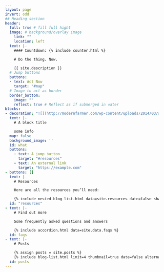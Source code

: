 ```yaml
---
layout: page
invert: odd
## Heading section
header:
  full: true # fill full hight
  image: # background/overlay image
    link: ""
    location: left
  text: |-
    #### Countdown: {% include counter.html %}

    # Do the thing. Now.

    {{ site.description }}
  # Jump buttons
  buttons:
  - text: Act Now
    target: "#map"
  # Image to act as border
  border_bottom:
    image: ""
    reflect: true # Reflect as if submerged in water
blocks:
- decoration: "![](http://modernfarmer.com/wp-content/uploads/2014/03/smart_pig.jpg)"
  text: |-
    # A block title

    some info
  map: false
  background_image: ''
  id: what
  buttons:
    - text: A jump button
      target: "#resources"
    - text: An external link
      target: "https://example.com"
- buttons: []
  text: |-
    # Resources

    Here are all the resources you’ll need:

    {% include nested-blog-list.html data=site.resources date=false share_buttons=false %}
  id: "resources"
- text: |-
    # Find out more

    Some frequently asked questions and answers

    {% include accordion.html data=site.data.faqs %}
  id: faqs
- text: |-
    # Posts

    {% assign posts = site.posts %}
    {% include blog-list.html limit=4 thumbnail=true date=false alternate_direction=true %}
  id: posts
---
```

